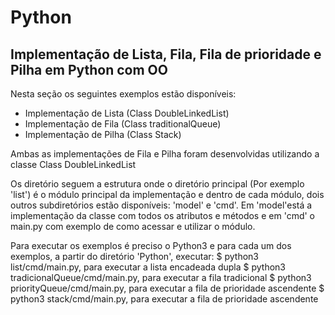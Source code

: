 # Python
## Implementação de Lista, Fila, Fila de prioridade e Pilha em Python com OO
Nesta seção os seguintes exemplos estão disponíveis:
- Implementação de Lista (Class DoubleLinkedList)
- Implementação de Fila (Class traditionalQueue)
- Implementação de Pilha (Class Stack)

Ambas as implementações de Fila e Pilha foram desenvolvidas utilizando a classe Class DoubleLinkedList

Os diretório seguem a estrutura onde o diretório principal (Por exemplo 'list') é o módulo principal da implementação e dentro de cada módulo, dois outros subdiretórios estão disponíveis: 'model' e 'cmd'. Em 'model'está a implementação da classe com todos os atributos e métodos e em 'cmd' o main.py com exemplo de como acessar e utilizar o módulo.

Para executar os exemplos é preciso o Python3 e para cada um dos exemplos, a partir do diretório 'Python', executar:
$ python3 list/cmd/main.py, para executar a lista encadeada dupla 
$ python3 tradicionalQueue/cmd/main.py, para executar a fila tradicional 
$ python3 priorityQueue/cmd/main.py, para executar a fila de prioridade ascendente
$ python3 stack/cmd/main.py, para executar a fila de prioridade ascendente